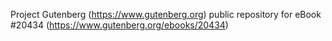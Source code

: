 Project Gutenberg (https://www.gutenberg.org) public repository for eBook #20434 (https://www.gutenberg.org/ebooks/20434)
